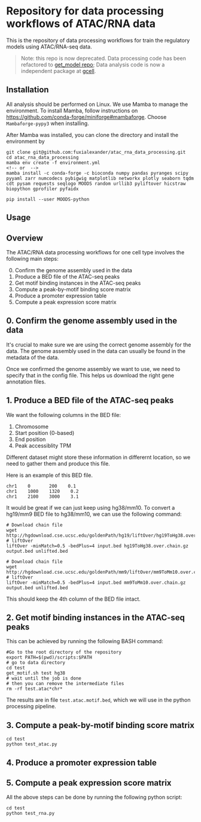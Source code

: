 # Repository for data processing workflows of ATAC/RNA data
This is the repository of data processing workflows for train the regulatory models using ATAC/RNA-seq data.

> Note: this repo is now deprecated. Data processing code has been refactored to [get_model repo](https://github.com/GET-Foundation/get_model/blob/master/tutorials/preprocess_utils.py); Data analysis code is now a independent package at [gcell](https://github.com/GET-Foundation/gcell).


## Installation

All analysis should be performed on Linux. We use Mamba to manage the environment. To install Mamba, follow instructions on https://github.com/conda-forge/miniforge#mambaforge. Choose `Mambaforge-pypy3` when installing.

After Mamba was installed, you can clone the directory and install the environment by

```{bash}
git clone git@github.com:fuxialexander/atac_rna_data_processing.git
cd atac_rna_data_processing
mamba env create -f environment.yml
<!-- or  -->
mamba install -c conda-forge -c bioconda numpy pandas pyranges scipy pyyaml zarr numcodecs pybigwig matplotlib networkx plotly seaborn tqdm cdt pysam requests seqlogo MOODS random urllib3 pyliftover hicstraw biopython gprofiler pyfaidx

pip install --user MOODS-python
```

## Usage


## Overview

The ATAC/RNA data processing workflows for one cell type involves the following main steps:

0. Confirm the genome assembly used in the data
1. Produce a BED file of the ATAC-seq peaks
2. Get motif binding instances in the ATAC-seq peaks
3. Compute a peak-by-motif binding score matrix
4. Produce a promoter expression table
5. Compute a peak expression score matrix

## 0. Confirm the genome assembly used in the data

It's crucial to make sure we are using the correct genome assembly for the data. The genome assembly used in the data can usually be found in the metadata of the data.

Once we confirmed the genome assembly we want to use, we need to specify that in the config file. This helps us download the right gene annotation files.

## 1. Produce a BED file of the ATAC-seq peaks

We want the following columns in the BED file:

1. Chromosome
2. Start position (0-based)
3. End position
4. Peak accessiblity TPM

Different dataset might store these information in differernt location, so we need to gather them and produce this file.

Here is an example of this BED file.

```{text}
chr1    0       200    0.1
chr1    1000    1320    0.2
chr1    2100    3000    3.1
```

It would be great if we can just keep using hg38/mm10. To convert a hg19/mm9 BED file to hg38/mm10, we can use the following command:

```{bash}
# Download chain file
wget http://hgdownload.cse.ucsc.edu/goldenPath/hg19/liftOver/hg19ToHg38.over.chain.gz
# liftOver
liftOver -minMatch=0.5 -bedPlus=4 input.bed hg19ToHg38.over.chain.gz output.bed unlifted.bed

# Download chain file
wget http://hgdownload.cse.ucsc.edu/goldenPath/mm9/liftOver/mm9ToMm10.over.chain.gz
# liftOver
liftOver -minMatch=0.5 -bedPlus=4 input.bed mm9ToMm10.over.chain.gz output.bed unlifted.bed
```

This should keep the 4th column of the BED file intact.

## 2. Get motif binding instances in the ATAC-seq peaks

This can be achieved by running the following BASH command:

```{bash}
#Go to the root directory of the repository
export PATH=$(pwd)/scripts:$PATH
# go to data directory
cd test
get_motif.sh test hg38
# wait until the job is done
# then you can remove the intermediate files
rm -rf test.atac*chr*
```

The results are in file `test.atac.motif.bed`, which we will use in the python processing pipeline.

## 3. Compute a peak-by-motif binding score matrix

```{bash}
cd test
python test_atac.py
```

## 4. Produce a promoter expression table

## 5. Compute a peak expression score matrix

All the above steps can be done by running the following python script:

```{bash}
cd test
python test_rna.py
```
